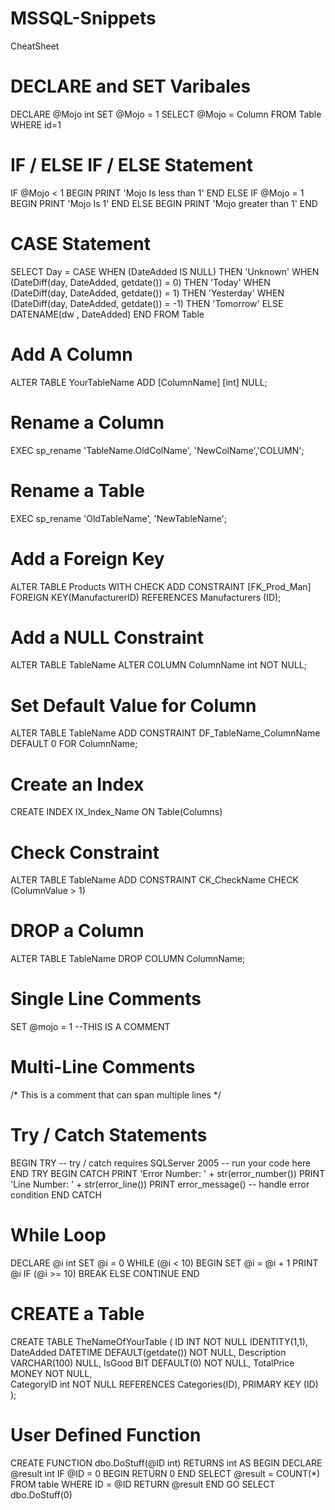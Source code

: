 MSSQL-Snippets
==============
CheatSheet

DECLARE and SET Varibales
==============
DECLARE @Mojo int
SET @Mojo = 1
SELECT @Mojo = Column FROM Table WHERE id=1

IF / ELSE IF / ELSE Statement
==============
IF @Mojo < 1
  BEGIN
	PRINT 'Mojo Is less than 1'
  END
ELSE IF @Mojo = 1
  BEGIN
    PRINT 'Mojo Is 1'
  END
ELSE
  BEGIN
	PRINT 'Mojo greater than 1'
  END
  
CASE Statement
==============
SELECT Day = CASE 
  WHEN (DateAdded IS NULL) THEN 'Unknown'
  WHEN (DateDiff(day, DateAdded, getdate()) = 0) THEN 'Today'
  WHEN (DateDiff(day, DateAdded, getdate()) = 1) THEN 'Yesterday'
  WHEN (DateDiff(day, DateAdded, getdate()) = -1) THEN 'Tomorrow'
  ELSE DATENAME(dw , DateAdded) 
END
FROM Table

Add A Column
==============
ALTER TABLE YourTableName ADD [ColumnName] [int] NULL;

Rename a Column
==============
EXEC sp_rename 'TableName.OldColName', 'NewColName','COLUMN';

Rename a Table
==============
EXEC sp_rename 'OldTableName', 'NewTableName';

Add a Foreign Key
==============
ALTER TABLE Products WITH CHECK 
ADD CONSTRAINT [FK_Prod_Man] FOREIGN KEY(ManufacturerID)
REFERENCES Manufacturers (ID);

Add a NULL Constraint
==============
ALTER TABLE TableName ALTER COLUMN ColumnName int NOT NULL;

Set Default Value for Column
==============
ALTER TABLE TableName ADD CONSTRAINT 
DF_TableName_ColumnName DEFAULT 0 FOR ColumnName;

Create an Index
==============
CREATE INDEX IX_Index_Name ON Table(Columns)

Check Constraint
==============
ALTER TABLE TableName
ADD CONSTRAINT CK_CheckName CHECK (ColumnValue > 1)

DROP a Column
==============
ALTER TABLE TableName DROP COLUMN ColumnName;

Single Line Comments
==============
SET @mojo = 1 --THIS IS A COMMENT

Multi-Line Comments
==============
/* This is a comment
	that can span
	multiple lines
*/

Try / Catch Statements
==============
BEGIN TRY
	-- try / catch requires SQLServer 2005 
	-- run your code here
END TRY
BEGIN CATCH
	PRINT 'Error Number: ' + str(error_number()) 
	PRINT 'Line Number: ' + str(error_line())
	PRINT error_message()
	-- handle error condition
END CATCH

While Loop
==============
DECLARE @i int
SET @i = 0
WHILE (@i < 10)
BEGIN
	SET @i = @i + 1
	PRINT @i
	IF (@i >= 10)
		BREAK
	ELSE
		CONTINUE
END

CREATE a Table
==============
CREATE TABLE TheNameOfYourTable (
  ID INT NOT NULL IDENTITY(1,1),
  DateAdded DATETIME DEFAULT(getdate()) NOT NULL,
  Description VARCHAR(100) NULL,
  IsGood BIT DEFAULT(0) NOT NULL,
  TotalPrice MONEY NOT NULL,  
  CategoryID int NOT NULL REFERENCES Categories(ID),
  PRIMARY KEY (ID)
);

User Defined Function
==============
CREATE FUNCTION dbo.DoStuff(@ID int)
RETURNS int
AS
BEGIN
  DECLARE @result int
  IF @ID = 0
	BEGIN
		RETURN 0
	END
  SELECT @result = COUNT(*) 
  FROM table WHERE ID = @ID
  RETURN @result
END
GO
SELECT dbo.DoStuff(0)
